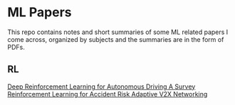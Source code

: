 # ML Papers
This repo contains notes and short summaries of some ML related papers I come across, organized by subjects and the summaries are in the form of PDFs.

## RL
[Deep Reinforcement Learning for Autonomous Driving A Survey](RL/Deep_Reinforcement_Learning_for_Autonomous_Driving_A_Survey.pdf)
[Reinforcement Learning for Accident Risk Adaptive V2X Networking](RL/Reinforcement_Learning_for_Accident_Risk_Adaptive_V2X_Networking.pdf)